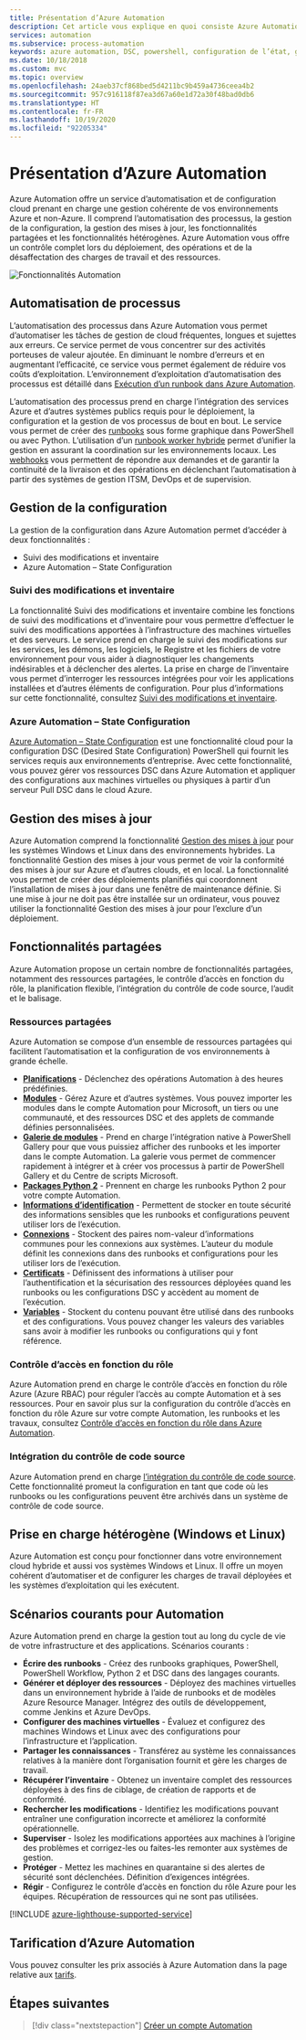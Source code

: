 ```yaml
---
title: Présentation d’Azure Automation
description: Cet article vous explique en quoi consiste Azure Automation et comment l’utiliser pour automatiser le cycle de vie de l’infrastructure et des applications.
services: automation
ms.subservice: process-automation
keywords: azure automation, DSC, powershell, configuration de l’état, gestion des mises à jour, suivi des modifications, DSC, inventaire, runbooks, python, graphique
ms.date: 10/18/2018
ms.custom: mvc
ms.topic: overview
ms.openlocfilehash: 24aeb37cf868bed5d4211bc9b459a4736ceea4b2
ms.sourcegitcommit: 957c916118f87ea3d67a60e1d72a30f48bad0db6
ms.translationtype: HT
ms.contentlocale: fr-FR
ms.lasthandoff: 10/19/2020
ms.locfileid: "92205334"
---
```

# <a name="an-introduction-to-azure-automation"></a>Présentation d’Azure Automation

Azure Automation offre un service d’automatisation et de configuration cloud prenant en charge une gestion cohérente de vos environnements Azure et non-Azure. Il comprend l’automatisation des processus, la gestion de la configuration, la gestion des mises à jour, les fonctionnalités partagées et les fonctionnalités hétérogènes. Azure Automation vous offre un contrôle complet lors du déploiement, des opérations et de la désaffectation des charges de travail et des ressources.

![Fonctionnalités Automation](media/automation-overview/automation-overview.png)

## <a name="process-automation"></a>Automatisation de processus

L’automatisation des processus dans Azure Automation vous permet d’automatiser les tâches de gestion de cloud fréquentes, longues et sujettes aux erreurs. Ce service permet de vous concentrer sur des activités porteuses de valeur ajoutée. En diminuant le nombre d’erreurs et en augmentant l’efficacité, ce service vous permet également de réduire vos coûts d’exploitation. L’environnement d’exploitation d’automatisation des processus est détaillé dans [Exécution d’un runbook dans Azure Automation](automation-runbook-execution.md).

L’automatisation des processus prend en charge l’intégration des services Azure et d’autres systèmes publics requis pour le déploiement, la configuration et la gestion de vos processus de bout en bout. Le service vous permet de créer des [runbooks](automation-runbook-types.md) sous forme graphique dans PowerShell ou avec Python. L’utilisation d’un [runbook worker hybride](automation-hybrid-runbook-worker.md) permet d’unifier la gestion en assurant la coordination sur les environnements locaux. Les [webhooks](automation-webhooks.md) vous permettent de répondre aux demandes et de garantir la continuité de la livraison et des opérations en déclenchant l’automatisation à partir des systèmes de gestion ITSM, DevOps et de supervision. 

## <a name="configuration-management"></a>Gestion de la configuration

La gestion de la configuration dans Azure Automation permet d’accéder à deux fonctionnalités :

* Suivi des modifications et inventaire
* Azure Automation – State Configuration

### <a name="change-tracking-and-inventory"></a>Suivi des modifications et inventaire

La fonctionnalité Suivi des modifications et inventaire combine les fonctions de suivi des modifications et d’inventaire pour vous permettre d’effectuer le suivi des modifications apportées à l’infrastructure des machines virtuelles et des serveurs. Le service prend en charge le suivi des modifications sur les services, les démons, les logiciels, le Registre et les fichiers de votre environnement pour vous aider à diagnostiquer les changements indésirables et à déclencher des alertes. La prise en charge de l’inventaire vous permet d’interroger les ressources intégrées pour voir les applications installées et d’autres éléments de configuration. Pour plus d’informations sur cette fonctionnalité, consultez [Suivi des modifications et inventaire](change-tracking/overview.md).

### <a name="azure-automation-state-configuration"></a>Azure Automation – State Configuration

[Azure Automation – State Configuration](automation-dsc-overview.md) est une fonctionnalité cloud pour la configuration DSC (Desired State Configuration) PowerShell qui fournit les services requis aux environnements d’entreprise. Avec cette fonctionnalité, vous pouvez gérer vos ressources DSC dans Azure Automation et appliquer des configurations aux machines virtuelles ou physiques à partir d’un serveur Pull DSC dans le cloud Azure. 

## <a name="update-management"></a>Gestion des mises à jour

Azure Automation comprend la fonctionnalité [Gestion des mises à jour](update-management/update-mgmt-overview.md) pour les systèmes Windows et Linux dans des environnements hybrides. La fonctionnalité Gestion des mises à jour vous permet de voir la conformité des mises à jour sur Azure et d’autres clouds, et en local. La fonctionnalité vous permet de créer des déploiements planifiés qui coordonnent l’installation de mises à jour dans une fenêtre de maintenance définie. Si une mise à jour ne doit pas être installée sur un ordinateur, vous pouvez utiliser la fonctionnalité Gestion des mises à jour pour l’exclure d’un déploiement.

## <a name="shared-capabilities"></a>Fonctionnalités partagées

Azure Automation propose un certain nombre de fonctionnalités partagées, notamment des ressources partagées, le contrôle d’accès en fonction du rôle, la planification flexible, l’intégration du contrôle de code source, l’audit et le balisage.

### <a name="shared-resources"></a><a name="shared-resources"></a>Ressources partagées

Azure Automation se compose d’un ensemble de ressources partagées qui facilitent l’automatisation et la configuration de vos environnements à grande échelle.

* **[Planifications](./shared-resources/schedules.md)** - Déclenchez des opérations Automation à des heures prédéfinies.
* **[Modules](./shared-resources/modules.md)** - Gérez Azure et d’autres systèmes. Vous pouvez importer les modules dans le compte Automation pour Microsoft, un tiers ou une communauté, et des ressources DSC et des applets de commande définies personnalisées.
* **[Galerie de modules](automation-runbook-gallery.md)** - Prend en charge l’intégration native à PowerShell Gallery pour que vous puissiez afficher des runbooks et les importer dans le compte Automation. La galerie vous permet de commencer rapidement à intégrer et à créer vos processus à partir de PowerShell Gallery et du Centre de scripts Microsoft.
* **[Packages Python 2](python-packages.md)** - Prennent en charge les runbooks Python 2 pour votre compte Automation.
* **[Informations d’identification](./shared-resources/credentials.md)** - Permettent de stocker en toute sécurité des informations sensibles que les runbooks et configurations peuvent utiliser lors de l’exécution.
* **[Connexions](automation-connections.md)** - Stockent des paires nom-valeur d’informations communes pour les connexions aux systèmes. L’auteur du module définit les connexions dans des runbooks et configurations pour les utiliser lors de l’exécution.
* **[Certificats](./shared-resources/certificates.md)** - Définissent des informations à utiliser pour l’authentification et la sécurisation des ressources déployées quand les runbooks ou les configurations DSC y accèdent au moment de l’exécution. 
* **[Variables](./shared-resources/variables.md)** - Stockent du contenu pouvant être utilisé dans des runbooks et des configurations. Vous pouvez changer les valeurs des variables sans avoir à modifier les runbooks ou configurations qui y font référence.

### <a name="role-based-access-control"></a>Contrôle d’accès en fonction du rôle

Azure Automation prend en charge le contrôle d’accès en fonction du rôle Azure (Azure RBAC) pour réguler l’accès au compte Automation et à ses ressources. Pour en savoir plus sur la configuration du contrôle d’accès en fonction du rôle Azure sur votre compte Automation, les runbooks et les travaux, consultez [Contrôle d’accès en fonction du rôle dans Azure Automation](automation-role-based-access-control.md).

### <a name="source-control-integration"></a>Intégration du contrôle de code source

Azure Automation prend en charge [l’intégration du contrôle de code source](source-control-integration.md). Cette fonctionnalité promeut la configuration en tant que code où les runbooks ou les configurations peuvent être archivés dans un système de contrôle de code source.

## <a name="heterogeneous-support-windows-and-linux"></a>Prise en charge hétérogène (Windows et Linux)

Azure Automation est conçu pour fonctionner dans votre environnement cloud hybride et aussi vos systèmes Windows et Linux. Il offre un moyen cohérent d’automatiser et de configurer les charges de travail déployées et les systèmes d’exploitation qui les exécutent.

## <a name="common-scenarios-for-automation"></a>Scénarios courants pour Automation

Azure Automation prend en charge la gestion tout au long du cycle de vie de votre infrastructure et des applications. Scénarios courants :

* **Écrire des runbooks** - Créez des runbooks graphiques, PowerShell, PowerShell Workflow, Python 2 et DSC dans des langages courants. 
* **Générer et déployer des ressources** - Déployez des machines virtuelles dans un environnement hybride à l’aide de runbooks et de modèles Azure Resource Manager. Intégrez des outils de développement, comme Jenkins et Azure DevOps.
* **Configurer des machines virtuelles** - Évaluez et configurez des machines Windows et Linux avec des configurations pour l’infrastructure et l’application.
* **Partager les connaissances** - Transférez au système les connaissances relatives à la manière dont l’organisation fournit et gère les charges de travail. 
* **Récupérer l’inventaire** - Obtenez un inventaire complet des ressources déployées à des fins de ciblage, de création de rapports et de conformité. 
* **Rechercher les modifications** - Identifiez les modifications pouvant entraîner une configuration incorrecte et améliorez la conformité opérationnelle.
* **Superviser** - Isolez les modifications apportées aux machines à l’origine des problèmes et corrigez-les ou faites-les remonter aux systèmes de gestion.
* **Protéger** - Mettez les machines en quarantaine si des alertes de sécurité sont déclenchées. Définition d’exigences intégrées.
* **Régir** - Configurez le contrôle d’accès en fonction du rôle Azure pour les équipes. Récupération de ressources qui ne sont pas utilisées.

[!INCLUDE [azure-lighthouse-supported-service](../../includes/azure-lighthouse-supported-service.md)]

## <a name="pricing-for-azure-automation"></a>Tarification d’Azure Automation

Vous pouvez consulter les prix associés à Azure Automation dans la page relative aux [tarifs](https://azure.microsoft.com/pricing/details/automation/).

## <a name="next-steps"></a>Étapes suivantes

> [!div class="nextstepaction"]
> [Créer un compte Automation](automation-quickstart-create-account.md)
